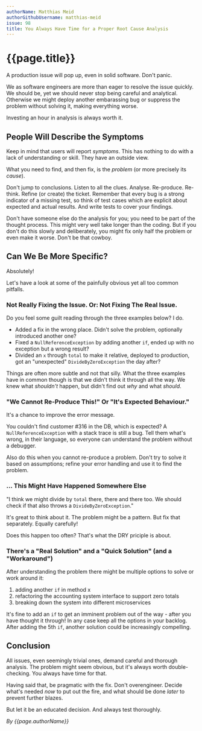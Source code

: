 ```yaml
---
authorName: Matthias Meid
authorGithubUsername: matthias-meid
issue: 98
title: You Always Have Time for a Proper Root Cause Analysis
---
```

# {{page.title}}

A production issue will pop up, even in solid software. Don't panic.

We as software engineers are more than eager to resolve the issue quickly. We should be, yet we should never stop being careful and analytical. Otherwise we might deploy another embarassing bug or suppress the problem without solving it, making everything worse.

Investing an hour in analysis is always worth it.

## People Will Describe the Symptoms

Keep in mind that users will report _symptoms_. This has nothing to do with a lack of understanding or skill. They have an outside view.

What you need to find, and then fix, is the _problem_ (or more precisely its _cause_).

Don't jump to conclusions. Listen to all the clues. Analyse. Re-produce. Re-think. Refine (or create) the ticket. Remember that every bug is a strong indicator of a missing test, so think of test cases which are explicit about expected and actual results. And write tests to cover your findings.

Don't have someone else do the analysis for you; you need to be part of the thought process. This might very well take longer than the coding. But if you don't do this slowly and deliberately, you might fix only half the problem or even make it worse. Don't be that cowboy.

## Can We Be More Specific?

Absolutely!

Let's have a look at some of the painfully obvious yet all too common pitfalls.

### Not Really Fixing the Issue. Or: Not Fixing The Real Issue.

Do you feel some guilt reading through the three examples below? I do.

* Added a fix in the wrong place. Didn't solve the problem, optionally introduced another one?
* Fixed a `NullReferenceException` by adding another `if`, ended up with no exception but a wrong result?
* Divided an `x` through `total` to make it relative, deployed to production, got an "unexpected" `DivideByZeroException` the day after?

Things are often more subtle and not that silly. What the three examples have in common though is that we didn't think it through all the way. We knew what _shouldn't_ happen, but didn't find out _why_ and what _should_.

### "We Cannot Re-Produce This!" Or "It's Expected Behaviour."

It's a chance to improve the error message.

You couldn't find customer #316 in the DB, which is expected? A `NullReferenceException` with a stack trace is still a bug. Tell them what's wrong, in their language, so everyone can understand the problem without a debugger.

Also do this when you cannot re-produce a problem. Don't try to solve it based on assumptions; refine your error handling and use it to find the problem.

### ... This Might Have Happened Somewhere Else

"I think we might divide by `total` there, there and there too. We should check if that also throws a `DivideByZeroException`."

It's great to think about it. The problem might be a pattern. But fix that separately. Equally carefully!

Does this happen too often? That's what the DRY priciple is about.

### There's a "Real Solution" and a "Quick Solution" (and a "Workaround")

After understanding the problem there might be multiple options to solve or work around it:

1. adding another `if` in method x
1. refactoring the accounting system interface to support zero totals
1. breaking down the system into different microservices

It's fine to add an `if` to get an imminent problem out of the way - after you have thought it through! In any case keep all the options in your backlog. After adding the 5th `if`, another solution could be increasingly compelling.

## Conclusion

All issues, even seemingly trivial ones, demand careful and thorough analysis. The problem might seem obvious, but it's always worth double-checking. You always have time for that.

Having said that, be pragmatic with the fix. Don't overengineer. Decide what's needed _now_ to put out the fire, and what should be done  _later_ to prevent further blazes.

But let it be an educated decision. And always test thoroughly.

*By {{page.authorName}}*